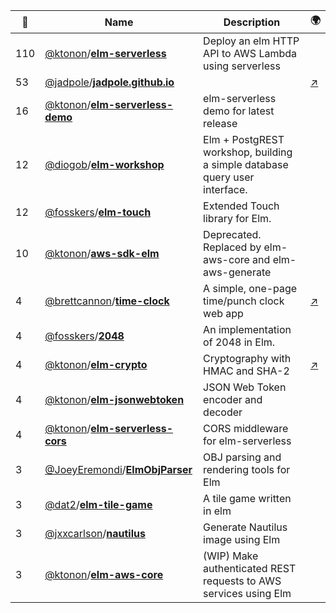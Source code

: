 |:star2: | Name | Description | 🌍|
|---|---|---|---|
|110|[@ktonon](https://github.com/ktonon)/[**elm-serverless**](https://github.com/ktonon/elm-serverless)|Deploy an elm HTTP API to AWS Lambda using serverless||
|53|[@jadpole](https://github.com/jadpole)/[**jadpole.github.io**](https://github.com/jadpole/jadpole.github.io)||[:arrow_upper_right:](https://jadpole.github.io)|
|16|[@ktonon](https://github.com/ktonon)/[**elm-serverless-demo**](https://github.com/ktonon/elm-serverless-demo)|elm-serverless demo for latest release||
|12|[@diogob](https://github.com/diogob)/[**elm-workshop**](https://github.com/diogob/elm-workshop)|Elm + PostgREST workshop, building a simple database query user interface.||
|12|[@fosskers](https://github.com/fosskers)/[**elm-touch**](https://github.com/fosskers/elm-touch)|Extended Touch library for Elm. ||
|10|[@ktonon](https://github.com/ktonon)/[**aws-sdk-elm**](https://github.com/ktonon/aws-sdk-elm)|Deprecated. Replaced by elm-aws-core and elm-aws-generate||
|4|[@brettcannon](https://github.com/brettcannon)/[**time-clock**](https://github.com/brettcannon/time-clock)|A simple, one-page time/punch clock web app|[:arrow_upper_right:](http://time-clock.surge.sh/)|
|4|[@fosskers](https://github.com/fosskers)/[**2048**](https://github.com/fosskers/2048)|An implementation of 2048 in Elm.||
|4|[@ktonon](https://github.com/ktonon)/[**elm-crypto**](https://github.com/ktonon/elm-crypto)|Cryptography with HMAC and SHA-2|[:arrow_upper_right:](http://package.elm-lang.org/packages/ktonon/elm-crypto/latest)|
|4|[@ktonon](https://github.com/ktonon)/[**elm-jsonwebtoken**](https://github.com/ktonon/elm-jsonwebtoken)|JSON Web Token encoder and decoder||
|4|[@ktonon](https://github.com/ktonon)/[**elm-serverless-cors**](https://github.com/ktonon/elm-serverless-cors)|CORS middleware for elm-serverless||
|3|[@JoeyEremondi](https://github.com/JoeyEremondi)/[**ElmObjParser**](https://github.com/JoeyEremondi/ElmObjParser)|OBJ parsing and rendering tools for Elm||
|3|[@dat2](https://github.com/dat2)/[**elm-tile-game**](https://github.com/dat2/elm-tile-game)|A tile game written in elm||
|3|[@jxxcarlson](https://github.com/jxxcarlson)/[**nautilus**](https://github.com/jxxcarlson/nautilus)|Generate Nautilus image using Elm||
|3|[@ktonon](https://github.com/ktonon)/[**elm-aws-core**](https://github.com/ktonon/elm-aws-core)|(WIP) Make authenticated REST requests to AWS services using Elm||

